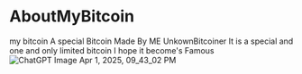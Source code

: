# AboutMyBitcoin
my bitcoin A special Bitcoin Made By ME UnkownBitcoiner
It is a special and one and only limited bitcoin
I hope it become's Famous ![ChatGPT Image Apr 1, 2025, 09_43_02 PM](https://github.com/user-attachments/assets/aa239d62-aa21-492e-acc7-6a59790c222d)
